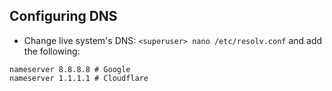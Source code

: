 ## Configuring DNS
- Change live system's DNS: `<superuser> nano /etc/resolv.conf` and add the following:
```
nameserver 8.8.8.8 # Google
nameserver 1.1.1.1 # Cloudflare
```